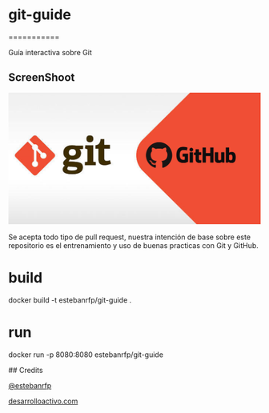 # git-guide
===========

Guía interactiva sobre Git

## ScreenShoot

![GitHub Logo](docs/screenshot.png)

Se acepta todo tipo de pull request, nuestra intención de base sobre este repositorio es el entrenamiento y uso de buenas practicas con Git y GitHub. 

build
=====
docker build -t estebanrfp/git-guide .

run
===
docker run -p 8080:8080 estebanrfp/git-guide

## Credits

[@estebanrfp](https://desarrolloactivo.com/)

[desarrolloactivo.com](https://desarrolloactivo.com)
